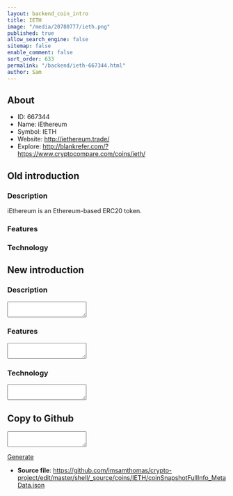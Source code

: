 ```yaml
---
layout: backend_coin_intro
title: IETH
image: "/media/20780777/ieth.png"
published: true
allow_search_engine: false
sitemap: false
enable_comment: false
sort_order: 633
permalink: "/backend/ieth-667344.html"
author: Sam
---
```


## About

- ID: 667344
- Name: iEthereum
- Symbol: IETH
- Website: http://iethereum.trade/
- Explore: http://blankrefer.com/?https://www.cryptocompare.com/coins/ieth/


## Old introduction

### Description

<p>iEthereum is an Ethereum-based ERC20 token.</p>

### Features


### Technology




## New introduction


### Description
<textarea id="meta_description" name="description"></textarea>

### Features
<textarea id="meta_features" name="features"></textarea>

### Technology
<textarea id="meta_technology" name="technology"></textarea>


## Copy to Github

<textarea id="coinsnapshotfullinfo_metadata"></textarea>

<a href="#gen" onclick="generateMetaDatJson()">Generate</a>

- **Source file**: <a href="https://github.com/imsamthomas/crypto-project/edit/master/shell/_source/coins/IETH/coinSnapshotFullInfo_MetaData.json">https://github.com/imsamthomas/crypto-project/edit/master/shell/_source/coins/IETH/coinSnapshotFullInfo_MetaData.json</a>

